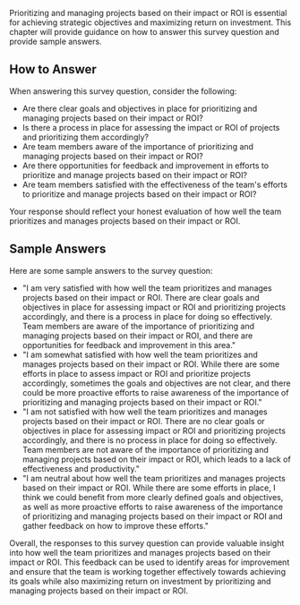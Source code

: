 

Prioritizing and managing projects based on their impact or ROI is essential for achieving strategic objectives and maximizing return on investment. This chapter will provide guidance on how to answer this survey question and provide sample answers.

How to Answer
-------------

When answering this survey question, consider the following:

* Are there clear goals and objectives in place for prioritizing and managing projects based on their impact or ROI?
* Is there a process in place for assessing the impact or ROI of projects and prioritizing them accordingly?
* Are team members aware of the importance of prioritizing and managing projects based on their impact or ROI?
* Are there opportunities for feedback and improvement in efforts to prioritize and manage projects based on their impact or ROI?
* Are team members satisfied with the effectiveness of the team's efforts to prioritize and manage projects based on their impact or ROI?

Your response should reflect your honest evaluation of how well the team prioritizes and manages projects based on their impact or ROI.

Sample Answers
--------------

Here are some sample answers to the survey question:

* "I am very satisfied with how well the team prioritizes and manages projects based on their impact or ROI. There are clear goals and objectives in place for assessing impact or ROI and prioritizing projects accordingly, and there is a process in place for doing so effectively. Team members are aware of the importance of prioritizing and managing projects based on their impact or ROI, and there are opportunities for feedback and improvement in this area."
* "I am somewhat satisfied with how well the team prioritizes and manages projects based on their impact or ROI. While there are some efforts in place to assess impact or ROI and prioritize projects accordingly, sometimes the goals and objectives are not clear, and there could be more proactive efforts to raise awareness of the importance of prioritizing and managing projects based on their impact or ROI."
* "I am not satisfied with how well the team prioritizes and manages projects based on their impact or ROI. There are no clear goals or objectives in place for assessing impact or ROI and prioritizing projects accordingly, and there is no process in place for doing so effectively. Team members are not aware of the importance of prioritizing and managing projects based on their impact or ROI, which leads to a lack of effectiveness and productivity."
* "I am neutral about how well the team prioritizes and manages projects based on their impact or ROI. While there are some efforts in place, I think we could benefit from more clearly defined goals and objectives, as well as more proactive efforts to raise awareness of the importance of prioritizing and managing projects based on their impact or ROI and gather feedback on how to improve these efforts."

Overall, the responses to this survey question can provide valuable insight into how well the team prioritizes and manages projects based on their impact or ROI. This feedback can be used to identify areas for improvement and ensure that the team is working together effectively towards achieving its goals while also maximizing return on investment by prioritizing and managing projects based on their impact or ROI.
